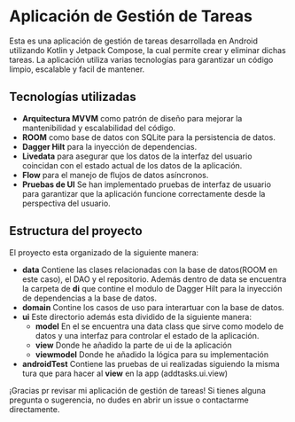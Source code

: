 # Aplicación de Gestión de Tareas
Esta es una aplicación de gestión de tareas desarrollada en Android utilizando Kotlin y Jetpack Compose, la cual permite crear y eliminar dichas tareas.
La aplicación utiliza varias tecnologías para garantizar un código limpio, escalable y facil de mantener.

## Tecnologías utilizadas
- **Arquitectura MVVM** como patrón de diseño para mejorar la mantenibilidad y escalabilidad del código.
- **ROOM** como base de datos con SQLite para la persistencia de datos.
- **Dagger Hilt** para la inyección de dependencias.
- **Livedata** para asegurar que los datos de la interfaz del usuario coincidan con el estado actual de los datos de la aplicación.
- **Flow** para el manejo de flujos de datos asíncronos.
- **Pruebas de UI** Se han implementado pruebas de interfaz de usuario para garantizar que la aplicación funcione correctamente desde la perspectiva del usuario.

## Estructura del proyecto
El proyecto esta organizado de la siguiente manera:
- **data** Contiene las clases relacionadas con la base de datos(ROOM en este caso), el DAO y el repositorio.
  Además dentro de data se encuentra la carpeta de **di** que contine el modulo de Dagger Hilt para la inyección de dependencias a la base de datos.
- **domain** Contine los casos de uso para interartuar con la base de datos.
- **ui** Este directorio además esta dividido de la siguiente manera:
  - **model** En el se encuentra una data class que sirve como modelo de datos y una interfaz para controlar el estado de la aplicación.
  - **view** Donde he añadido la parte de ui de la aplicación
  - **viewmodel** Donde he añadido la lógica para su implementación
- **androidTest** Contiene las pruebas de ui realizadas siguiendo la misma tura que para hacer al **view** en la app (addtasks.ui.view)

¡Gracias pr revisar mi aplicación de gestión de tareas! Si tienes alguna pregunta o sugerencia, no dudes en abrir un issue o contactarme directamente. 
